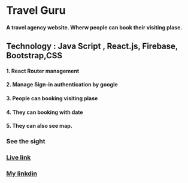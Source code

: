 # Travel Guru
#### A travel agency website. Wherw people can book their visiting plase.
## Technology : Java Script , React.js, Firebase, Bootstrap,CSS
#### 1. React Router management
#### 2. Manage Sign-in authentication by google
#### 3. People can booking visiting plase 
#### 4. They can booking with date
#### 5. They can also see map.
### See the sight
### [Live link](https://travel-guru-bc877.web.app/home)
### [My linkdin](https://www.linkedin.com/in/mehedi-hassan-emran-70b4421ba/)
